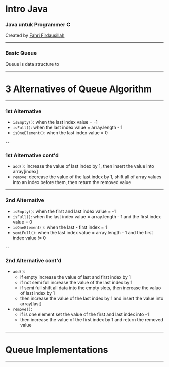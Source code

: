 # Intro Java

### Java untuk Programmer C

Created by [Fahri Firdausillah](http://fahrifirdaus.web.id)

---

### Basic Queue

Queue is data structure to 

---

# 3 Alternatives of Queue Algorithm

---

### 1st Alternative

- ```isEmpty()```: when the last index value = -1
- ```isFull()```: when the last index value = array.length - 1
- ```isOneElement()```: when the last index value = 0

-- 

### 1st Alternative cont'd

- ```add()```: increase the value of last index by 1, then insert the
  value into array[index]
- ```remove```: decrease the value of the last index by 1, shift all
  of array values into an index before them, then return the removed value

---

### 2nd Alternative

- ```isEmpty()```: when the first and last index value = -1
- ```isFull()```: when the last index value = array.length - 1
  and the first index value = 0
- ```isOneElement()```: when the last - first index = 1
- ```semiFull()```: when the last index value = array.length - 1
  and the first index value != 0

--

### 2nd Alternative cont'd

- ```add()```: 
  - if empty increase the value of last and first index by 1
  - if not semi full increase the value of the last index by 1
  - if semi full shift all data into the empty slots, then
    increase the valuo of last index by 1
  - then increase the value of the last index by 1 and insert
    the value into array[last]
- ```remove()```:
  - if is one element set the value of the first and last index into -1
  - then increase the value of the first index by 1 and return the 
    removed value
---

# Queue Implementations

---
